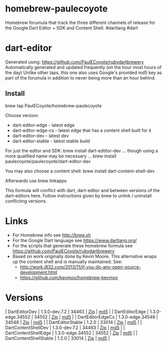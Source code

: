 homebrew-paulecoyote
====================

Homebrew forumula that track the three different channels of release for the Google Dart Editor + SDK and Content Shell.  #dartlang #dart

dart-editor
===========

Generated using: https://github.com/PaulECoyote/rubydartbrewery
Automatically generated and updated frequently (on the hour most hours of the day)
Unlike other taps, this one also uses Google's provided md5 key as part of the forumula in addition to never being more than an hour behind.

Install
-------
brew tap PaulECoyote/homebrew-paulecoyote

Choose version:
* dart-editor-edge - latest edge
* dart-editor-edge-cs - latest edge that has a content shell built for it
* dart-editor-dev - latest dev
* dart-editor-stable - latest stable build

For just the editor and SDK:
brew install dart-edtitor-dev
... though using a more qualified name may be necessary ...
brew install paulecoyote/paulecoyote/dart-editor-dev

You may also choose a content shell:
brew install dart-content-shell-dev

Afterwards use 
brew linkapps

This formula will conflict with dart, dart-editor and between versions of the dart-editors here.  Follow instructions given by brew to unlink / uninstall conflicting versions.

Links
=====
* For Homebrew info see http://brew.sh
* For the Google Dart language see https://www.dartlang.org/
* For the scripts that generate these homebrew formula see https://github.com/PaulECoyote/rubydartbrewery
* Based on work originally done by Kevin Moore. This alternative wraps up the content shell and is manually maintained.  See: 
    * http://work.j832.com/2013/11/if-you-do-any-open-source-development.html
    * https://github.com/kevmoo/homebrew-kevmoo

Versions
========
| DartEditorDev | 1.3.0-dev.7.2 | 34463 | [Zip](http://gsdview.appspot.com/dart-archive/channels/dev/release/34463/editor/darteditor-macos-x64.zip) | [md5](http://gsdview.appspot.com/dart-archive/channels/dev/release/34463/editor/darteditor-macos-x64.zip.md5sum) |
| DartEditorEdge | 1.3.0-edge.34552 | 34552 | [Zip](http://gsdview.appspot.com/dart-archive/channels/be/raw/34552/editor/darteditor-macos-x64.zip) | [md5](http://gsdview.appspot.com/dart-archive/channels/be/raw/34552/editor/darteditor-macos-x64.zip.md5sum) |
| DartEditorEdgeCs | 1.3.0-edge.34548 | 34548 | [Zip](http://gsdview.appspot.com/dart-archive/channels/be/raw/34548/editor/darteditor-macos-x64.zip) | [md5](http://gsdview.appspot.com/dart-archive/channels/be/raw/34548/editor/darteditor-macos-x64.zip.md5sum) |
| DartEditorStable | 1.2.0 | 33014 | [Zip](http://gsdview.appspot.com/dart-archive/channels/stable/release/33014/editor/darteditor-macos-x64.zip) | [md5](http://gsdview.appspot.com/dart-archive/channels/stable/release/33014/editor/darteditor-macos-x64.zip.md5sum) |
| DartContentShellDev | 1.3.0-dev.7.2 | 34463 | [Zip](http://gsdview.appspot.com/dart-archive/channels/dev/release/34463/dartium/content_shell-macos-ia32-release.zip) | [md5](http://gsdview.appspot.com/dart-archive/channels/dev/release/34463/dartium/content_shell-macos-ia32-release.zip.md5sum) |
| DartContentShellEdge | 1.3.0-edge.34552 | 34552 | [Zip](http://gsdview.appspot.com/dart-archive/channels/be/raw/34552/dartium/content_shell-macos-ia32-release.zip) | [md5](http://gsdview.appspot.com/dart-archive/channels/be/raw/34552/dartium/content_shell-macos-ia32-release.zip.md5sum) |
| DartContentShellStable | 1.2.0 | 33014 | [Zip](http://gsdview.appspot.com/dart-archive/channels/stable/release/33014/dartium/content_shell-macos-ia32-release.zip) | [md5](http://gsdview.appspot.com/dart-archive/channels/stable/release/33014/dartium/content_shell-macos-ia32-release.zip.md5sum) |
